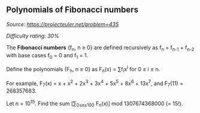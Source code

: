 Polynomials of Fibonacci numbers
--------------------------------

*Source: https://projecteuler.net/problem=435*


*Difficulty rating: 30%*

The **Fibonacci numbers** {f<sub>n</sub>, n ≥ 0} are defined recursively as f<sub>n</sub>
= f<sub>n-1</sub> + f<sub>n-2</sub> with base cases f<sub>0</sub> = 0 and f<sub>1</sub> = 1.

Define the polynomials {F<sub>n</sub>, n ≥ 0} as F<sub>n</sub>(x) = ∑f<sub>i</sub>x<sup>i</sup> for 0 ≤ i ≤
n.

For example, F<sub>7</sub>(x) = x + x<sup>2</sup> + 2x<sup>3</sup> + 3x<sup>4</sup> + 5x<sup>5</sup> + 8x<sup>6</sup> +
13x<sup>7</sup>, and F<sub>7</sub>(11) = 268357683.

Let n = 10<sup>15</sup>. Find the sum [∑<sub>0≤x≤100</sub> F<sub>n</sub>(x)] mod 1307674368000 (=
15!).
